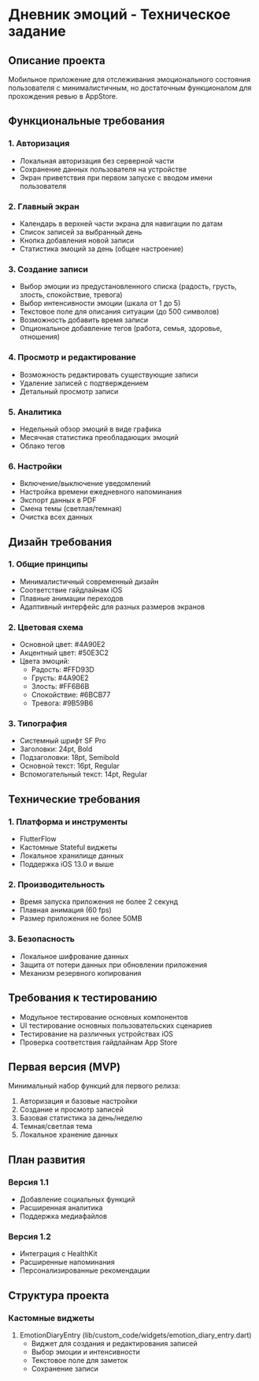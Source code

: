 # Дневник эмоций - Техническое задание

## Описание проекта
Мобильное приложение для отслеживания эмоционального состояния пользователя с минималистичным, но достаточным функционалом для прохождения ревью в AppStore.

## Функциональные требования

### 1. Авторизация
- Локальная авторизация без серверной части
- Сохранение данных пользователя на устройстве
- Экран приветствия при первом запуске с вводом имени пользователя

### 2. Главный экран
- Календарь в верхней части экрана для навигации по датам
- Список записей за выбранный день
- Кнопка добавления новой записи
- Статистика эмоций за день (общее настроение)

### 3. Создание записи
- Выбор эмоции из предустановленного списка (радость, грусть, злость, спокойствие, тревога)
- Выбор интенсивности эмоции (шкала от 1 до 5)
- Текстовое поле для описания ситуации (до 500 символов)
- Возможность добавить время записи
- Опциональное добавление тегов (работа, семья, здоровье, отношения)

### 4. Просмотр и редактирование
- Возможность редактировать существующие записи
- Удаление записей с подтверждением
- Детальный просмотр записи

### 5. Аналитика
- Недельный обзор эмоций в виде графика
- Месячная статистика преобладающих эмоций
- Облако тегов

### 6. Настройки
- Включение/выключение уведомлений
- Настройка времени ежедневного напоминания
- Экспорт данных в PDF
- Смена темы (светлая/темная)
- Очистка всех данных

## Дизайн требования

### 1. Общие принципы
- Минималистичный современный дизайн
- Соответствие гайдлайнам iOS
- Плавные анимации переходов
- Адаптивный интерфейс для разных размеров экранов

### 2. Цветовая схема
- Основной цвет: #4A90E2
- Акцентный цвет: #50E3C2
- Цвета эмоций:
  - Радость: #FFD93D
  - Грусть: #4A90E2
  - Злость: #FF6B6B
  - Спокойствие: #6BCB77
  - Тревога: #9B59B6

### 3. Типография
- Системный шрифт SF Pro
- Заголовки: 24pt, Bold
- Подзаголовки: 18pt, Semibold
- Основной текст: 16pt, Regular
- Вспомогательный текст: 14pt, Regular

## Технические требования

### 1. Платформа и инструменты
- FlutterFlow
- Кастомные Stateful виджеты
- Локальное хранилище данных
- Поддержка iOS 13.0 и выше

### 2. Производительность
- Время запуска приложения не более 2 секунд
- Плавная анимация (60 fps)
- Размер приложения не более 50MB

### 3. Безопасность
- Локальное шифрование данных
- Защита от потери данных при обновлении приложения
- Механизм резервного копирования

## Требования к тестированию
- Модульное тестирование основных компонентов
- UI тестирование основных пользовательских сценариев
- Тестирование на различных устройствах iOS
- Проверка соответствия гайдлайнам App Store

## Первая версия (MVP)
Минимальный набор функций для первого релиза:
1. Авторизация и базовые настройки
2. Создание и просмотр записей
3. Базовая статистика за день/неделю
4. Темная/светлая тема
5. Локальное хранение данных

## План развития
### Версия 1.1
- Добавление социальных функций
- Расширенная аналитика
- Поддержка медиафайлов

### Версия 1.2
- Интеграция с HealthKit
- Расширенные напоминания
- Персонализированные рекомендации

## Структура проекта

### Кастомные виджеты
1. EmotionDiaryEntry (lib/custom_code/widgets/emotion_diary_entry.dart)
   - Виджет для создания и редактирования записей
   - Выбор эмоции и интенсивности
   - Текстовое поле для заметок
   - Сохранение записи